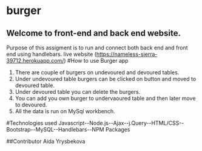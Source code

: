 # burger
## Welcome to front-end and back end website.
Purpose of this assigment is to run and connect both back end and front end using handlebars.
live website (https://nameless-sierra-39712.herokuapp.com/)
#How to use Burger app
1. There are couple of burgers on undevoured and devoured tables.
2. Under undevoured table burgers can be clicked on button and moved to devoured table.
3. Under devoured table you can delete the burgers.
4. You can add you own burger to undervaoured table and then later move to devoured.
5. All the data is run on MySql workbench.

#Technologies used
Javascript--Node.js--Ajax--j.Query--HTML/CSS--Bootstrap--MySQL--Handlebars--NPM Packages

##Contributor
Aida Yrysbekova

